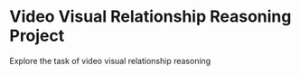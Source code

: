 # Video Visual Relationship Reasoning Project
 Explore the task of video visual relationship reasoning
